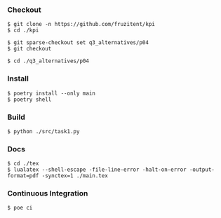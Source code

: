 ### Checkout
```shell
$ git clone -n https://github.com/fruzitent/kpi
$ cd ./kpi

$ git sparse-checkout set q3_alternatives/p04
$ git checkout

$ cd ./q3_alternatives/p04
```

### Install
```shell
$ poetry install --only main
$ poetry shell
```

### Build
```shell
$ python ./src/task1.py
```

### Docs
```shell
$ cd ./tex
$ lualatex --shell-escape -file-line-error -halt-on-error -output-format=pdf -synctex=1 ./main.tex
```

### Continuous Integration
```shell
$ poe ci
```
